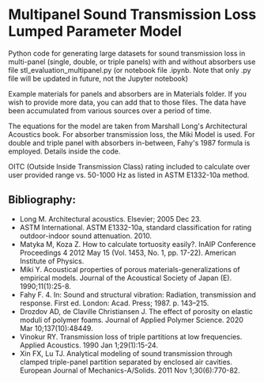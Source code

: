 # Multipanel Sound Transmission Loss Lumped Parameter Model
Python code for generating large datasets for sound transmission loss in multi-panel (single, double, or triple panels) with and without absorbers
use file stl_evaluation_multipanel.py
(or notebook file .ipynb. Note that only .py file will be updated in future, not the Jupyter notebook)

Example materials for panels and absorbers are in Materials folder. If you wish to provide more data, you can add that to those files. The data have been accumulated from various sources over a period of time.

The equations for the model are taken from Marshall Long's Architectural Acoustics book. For absorber transmission loss, the Miki Model is used. For double and triple panel with absorbers in-between, Fahy's 1987 formula is employed. Details inside the code.

OITC (Outside Inside Transmission Class) rating included to calculate over user provided range vs. 50-1000 Hz as listed in ASTM E1332-10a method. 

## Bibliography:
- Long M. Architectural acoustics. Elsevier; 2005 Dec 23.
- ASTM International. ASTM E1332-10a, standard classification for rating outdoor-indoor sound attenuation. 2010.
- Matyka M, Koza Z. How to calculate tortuosity easily?. InAIP Conference Proceedings 4 2012 May 15 (Vol. 1453, No. 1, pp. 17-22). American Institute of Physics.
- Miki Y. Acoustical properties of porous materials-generalizations of empirical models. Journal of the Acoustical Society of Japan (E). 1990;11(1):25-8.
- Fahy F. 4. In: Sound and structural vibration: Radiation, transmission and response. First ed. London: Acad. Press; 1987. p. 143–215. 
- Drozdov AD, de Claville Christiansen J. The effect of porosity on elastic moduli of polymer foams. Journal of Applied Polymer Science. 2020 Mar 10;137(10):48449.
- Vinokur RY. Transmission loss of triple partitions at low frequencies. Applied Acoustics. 1990 Jan 1;29(1):15-24.
- Xin FX, Lu TJ. Analytical modeling of sound transmission through clamped triple-panel partition separated by enclosed air cavities. European Journal of Mechanics-A/Solids. 2011 Nov 1;30(6):770-82.
